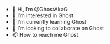 - 👋 Hi, I’m @GhostAkaG
- 👀 I’m interested in Ghost
- 🌱 I’m currently learning Ghost
- 💞️ I’m looking to collaborate on Ghost
- 📫 How to reach me Ghost

<!---
GhostAkaG/GhostAkaG is a ✨ special ✨ repository because its `README.md` (this file) appears on your GitHub profile.
You can click the Preview link to take a look at your changes.
--->
